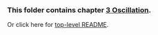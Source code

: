 ### This folder contains chapter [3 Oscillation](osci/osci.md). ###

Or click here for [top-level README](../README.md).
